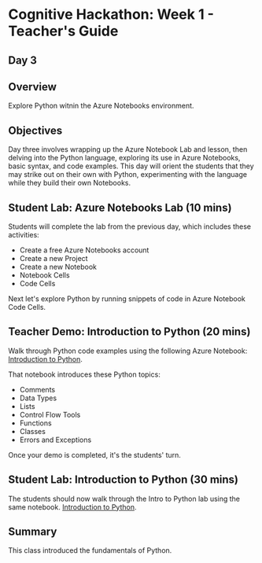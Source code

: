# Cognitive Hackathon: Week 1 - Teacher's Guide
## Day 3

## Overview
Explore Python witnin the Azure Notebooks environment.

## Objectives
Day three involves wrapping up the Azure Notebook Lab and lesson, then delving into the Python language, exploring its use in Azure Notebooks, basic syntax, and code examples. This day will orient the students that they may strike out on their own with Python, experimenting with the language while they build their own Notebooks.


## Student Lab: Azure Notebooks Lab (10 mins)

Students will complete the lab from the previous day, which includes these activities:

* Create a free Azure Notebooks account
* Create a new Project
* Create a new Notebook
* Notebook Cells
* Code Cells

Next let's explore Python by running snippets of code in Azure Notebook Code Cells.

## Teacher Demo: Introduction to Python (20 mins)
Walk through Python code examples using the following Azure Notebook:
[Introduction to Python]("https://github.com/danhermes/cognitive-hackathon/Teacher%Guide/Week%1/Introduction%to%Python.ipynb").

That notebook introduces these Python topics:
* Comments
* Data Types
* Lists
* Control Flow Tools
* Functions
* Classes
* Errors and Exceptions

Once your demo is completed, it's the students' turn.

## Student Lab: Introduction to Python (30 mins)
The students should now walk through the Intro to Python lab using the same notebook.
[Introduction to Python]("https://github.com/danhermes/cognitive-hackathon/Teacher%Guide/Week%1/Introduction%to%Python.ipynb").

## Summary
This class introduced the fundamentals of Python.


